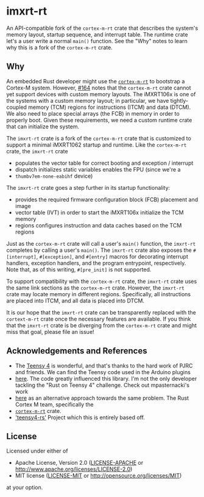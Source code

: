 # imxrt-rt

An API-compatible fork of the `cortex-m-rt` crate that describes the system's
memory layout, startup sequence, and interrupt table. The runtime crate let's a
user write a normal `main()` function. See the "Why" notes to learn why this is
a fork of the `cortex-m-rt` crate.

## Why

An embedded Rust developer might use the
[`cortex-m-rt`](https://crates.io/crates/cortex-m-rt) to bootstrap a Cortex-M
system. However, [#164](https://github.com/rust-embedded/cortex-m-rt/issues/164)
notes that the `cortex-m-rt` crate cannot yet support devices with custom memory
layouts. The iMXRT106x is one of the systems with a custom memory layout; in
particular, we have tightly-coupled memory (TCM) regions for instructions (ITCM)
and data (DTCM). We also need to place special arrays (the FCB) in memory in
order to properly boot. Given these requirements, we need a custom runtime crate
that can initialize the system.

The `imxrt-rt` crate is a fork of the `cortex-m-rt` crate that is customized to
support a minimal iMXRT1062 startup and runtime. Like the `cortex-m-rt` crate,
the `imxrt-rt` crate

- populates the vector table for correct booting and exception / interrupt
- dispatch initializes static variables enables the FPU (since we're a
- `thumbv7em-none-eabihf` device)

The `imxrt-rt` crate goes a step further in its startup functionality:

- provides the required firmware configuration block (FCB) placement and image
- vector table (IVT) in order to start the iMXRT106x initialize the TCM memory
- regions configures instruction and data caches based on the TCM regions

Just as the `cortex-m-rt` crate will call a user's `main()` function, the
`imxrt-rt` completes by calling a user's `main()`. The `imxrt-rt` crate also
exposes the `#[interrupt]`, `#[exception]`, and `#[entry]` macros for decorating
interrupt handlers, exception handlers, and the program entrypoint,
respectively. Note that, as of this writing, `#[pre_init]` is not supported.

To support compatibility with the `cortex-m-rt` crate, the `imxrt-rt` crate uses
the same link sections as the `cortex-m-rt` crate. However, the `imxrt-rt` crate
may locate memory in different regions. Specifically, all instructions are
placed into ITCM, and all data is placed into DTCM.

It is our hope that the `imxrt-rt` crate can be transparently replaced with the
`cortext-m-rt` crate once the necessary features are available. If you think
that the `imxrt-rt` crate is be diverging from the `cortex-m-rt` crate and might
miss that goal, please file an issue!

## Acknowledgements and References

- The [Teensy 4](https://www.pjrc.com/store/teensy40.html) is wonderful, and
  that's thanks to the hard work of PJRC and friends. We can find the Teensy
  code used in the Arduino plugins
- [here](https://github.com/PaulStoffregen/cores). The code greatly influenced
  this library.  I'm not the only developer tackling the "Rust on Teensy 4"
  challenge. Check out mpasternacki's work
- [here](https://gitlab.com/teensy-rs/teensy-4) as an alternative approach
  towards the same problem.  The Rust Cortex M team, specifically the
- [`cortex-m-rt`](https://github.com/rust-embedded/cortex-m-rt) crate.
- ['teensy4-rs'](https://github.com/mciantyre/teensy4-rs) Project which this is
  entirely based off.

## License

Licensed under either of

- Apache License, Version 2.0 ([LICENSE-APACHE](LICENSE-APACHE) or
  http://www.apache.org/licenses/LICENSE-2.0)
- MIT license ([LICENSE-MIT](LICENSE-MIT) or http://opensource.org/licenses/MIT)

at your option.
